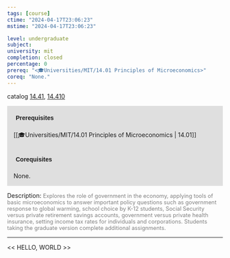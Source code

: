 ```yaml
---
tags: [course]
ctime: "2024-04-17T23:06:23"
mstime: "2024-04-17T23:06:23"

level: undergraduate
subject: 
university: mit
completion: closed
percentage: 0
prereq: "<🎓Universities/MIT/14.01 Principles of Microeconomics>"
coreq: "None."
---
```


catalog [14.41](http://student.mit.edu/catalog/m14b.html#14.41), [14.410](http://student.mit.edu/catalog/m14b.html#14.410)

<span style="display: block; padding: 15px; background-color: rgb(100, 100, 100, 0.2);"><font id="m_prereq951_0" style="display: block; font-family: Arial, sans-serif; font-weight: bold; padding: 5px">Prerequisites</font><br><span id="prereq951_0">[[🎓Universities/MIT/14.01 Principles of Microeconomics | 14.01]]</span></span>
<span style="display: block; padding: 15px; background-color: rgb(100, 100, 100, 0.2);"><font id="m_coreq951_0" style="display: block; font-family: Arial, sans-serif; font-weight: bold; padding: 5px">Corequisites</font><br><span id="coreq951_0">None.</span></span>

<font style="">Description:</font>
<font style="color: grey; font-size: 0.8rem;">Explores the role of government in the economy, applying tools of basic microeconomics to answer important policy questions such as government response to global warming, school choice by K-12 students, Social Security versus private retirement savings accounts, government versus private health insurance, setting income tax rates for individuals and corporations. Students taking the graduate version complete additional assignments.</font>



---

<< HELLO, WORLD >>
